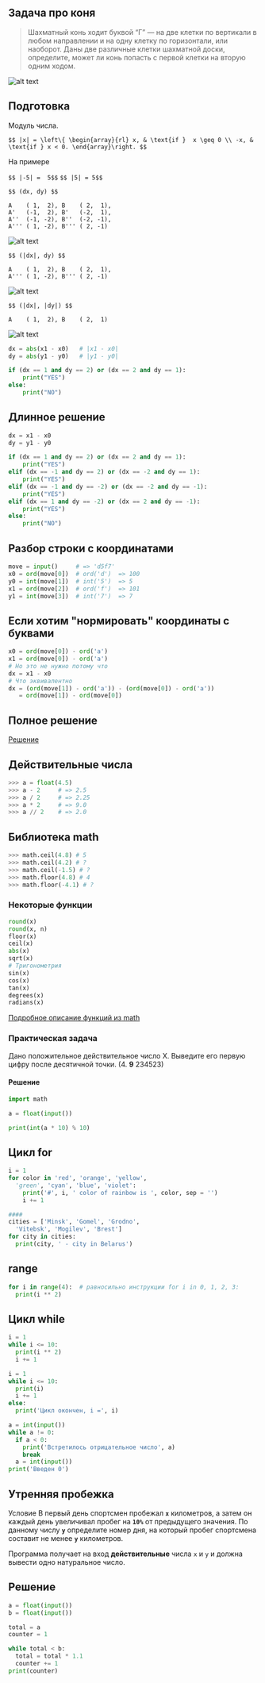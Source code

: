 ## Задача про коня

> Шахматный конь ходит буквой “Г” — на две клетки по вертикали в любом направлении
> и на одну клетку по горизонтали, или наоборот. Даны две различные клетки
> шахматной доски, определите, может ли конь попасть с первой клетки на вторую
> одним ходом.


![alt text](./assets/knight_move.jpg)


## Подготовка

Модуль числа.

`$$ |x| = \left\{
   \begin{array}{rl}
     x, & \text{if }  x \geq 0 \\
     -x, & \text{if } x < 0.
   \end{array}\right. $$`

На примере

`$$ |-5| =  5$$`
`$$ |5| = 5$$`


`$$ (dx, dy) $$`
```
A    ( 1,  2), B    ( 2,  1),
A'   (-1,  2), B'   (-2,  1),
A''  (-1, -2), B''  (-2, -1),
A''' ( 1, -2), B''' ( 2, -1)
```


![alt text](./assets/knight_move_dx_dy.png)


`$$ (|dx|, dy) $$`
```
A    ( 1,  2), B    ( 2,  1),
A''' ( 1, -2), B''' ( 2, -1)
```


![alt text](./assets/knight_move_absdx_dy.png)


`$$ (|dx|, |dy|) $$`

```
A    ( 1,  2), B    ( 2,  1)
```


![alt text](./assets/knight_move_absdx_absdy.png)


```python
dx = abs(x1 - x0)   # |x1 - x0|
dy = abs(y1 - y0)   # |y1 - y0|

if (dx == 1 and dy == 2) or (dx == 2 and dy == 1):
    print("YES")
else:
    print("NO")
```


## Длинное решение

```python
dx = x1 - x0
dy = y1 - y0

if (dx == 1 and dy == 2) or (dx == 2 and dy == 1):
    print("YES")
elif (dx == -1 and dy == 2) or (dx == -2 and dy == 1):
    print("YES")
elif (dx == -1 and dy == -2) or (dx == -2 and dy == -1):
    print("YES")
elif (dx == 1 and dy == -2) or (dx == 2 and dy == -1):
    print("YES")
else:
    print("NO")
```


## Разбор строки с координатами

```python
move = input()     # => 'd5f7'
x0 = ord(move[0])  # ord('d')  => 100
y0 = int(move[1])  # int('5')  => 5
x1 = ord(move[2])  # ord('f')  => 101
y1 = int(move[3])  # int('7')  => 7
```


## Если хотим "нормировать" координаты с буквами

```python
x0 = ord(move[0]) - ord('a')
x1 = ord(move[0]) - ord('a')
# Но это не нужно потому что
dx = x1 - x0
# Что эквивалентно
dx = (ord(move[1]) - ord('a')) - (ord(move[0]) - ord('a'))
   = ord(move[1]) - ord(move[0])
```


## Полное решение

[Решение](./solutions/001_knight_move.py)



## Действительные числа

```python
>>> a = float(4.5)
>>> a - 2     # => 2.5
>>> a / 2     # => 2.25
>>> a * 2     # => 9.0
>>> a // 2    # => 2.0
```



## Библиотека math

```python [1|2|3|4|5]
>>> math.ceil(4.8) # 5
>>> math.ceil(4.2) # ?
>>> math.ceil(-1.5) # ?
>>> math.floor(4.8) # 4
>>> math.floor(-4.1) # ?
```




### Некоторые функции

```python [1|2|3|4|5|6|7-12]
round(x)
round(x, n)
floor(x)
ceil(x)
abs(x)
sqrt(x)
# Тригонометрия
sin(x)
cos(x)
tan(x)
degrees(x)
radians(x)
```
[Подробное описание функций из math](https://pyprog.pro/python/st_lib/math.html)




### Практическая задача

Дано положительное действительное число X. Выведите его первую цифру после десятичной точки. (4. **9** 234523)


#### Решение
``` python
import math

a = float(input())

print(int(a * 10) % 10)

```



## Цикл for
```python
i = 1
for color in 'red', 'orange', 'yellow',
  'green', 'cyan', 'blue', 'violet':
    print('#', i, ' color of rainbow is ', color, sep = '')
    i += 1

####
cities = ['Minsk', 'Gomel', 'Grodno',
  'Vitebsk', 'Mogilev', 'Brest']
for city in cities:
  print(city, ' - city in Belarus')

```



## range

```python
for i in range(4):  # равносильно инструкции for i in 0, 1, 2, 3:
  print(i ** 2)
```



## Цикл while

```python
i = 1
while i <= 10:
  print(i ** 2)
  i += 1
```

```python
i = 1
while i <= 10:
  print(i)
  i += 1
else:
  print('Цикл окончен, i =', i)
```


```python [|5|7]
a = int(input())
while a != 0:
  if a < 0:
    print('Встретилось отрицательное число', a)
    break
  a = int(input())
print('Введен 0')
```



## Утренняя пробежка
Условие
В первый день спортсмен пробежал **`x`** километров, а затем он каждый день увеличивал пробег на **`10%`**
от предыдущего значения. По данному числу **`y`** определите номер дня, на который пробег спортсмена составит не менее **`y`** километров.

Программа получает на вход **действительные** числа `x` и `y` и должна вывести одно натуральное число.


## Решение

```python
a = float(input())
b = float(input())

total = a
counter = 1

while total < b:
  total = total * 1.1
  counter += 1
print(counter)
```

